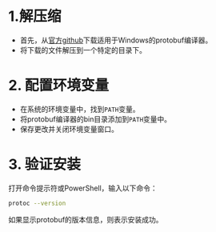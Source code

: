 

#  1.解压缩

- 首先，从[官方github](https://github.com/protocolbuffers/protobuf/releases)下载适用于Windows的protobuf编译器。
- 将下载的文件解压到一个特定的目录下。

# 2. 配置环境变量

- 在系统的环境变量中，找到`PATH`变量。
- 将protobuf编译器的bin目录添加到`PATH`变量中。
- 保存更改并关闭环境变量窗口。

# 3. 验证安装

打开命令提示符或PowerShell，输入以下命令：

```bash
protoc --version
```

如果显示protobuf的版本信息，则表示安装成功。